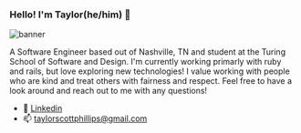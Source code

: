 ### Hello! I'm Taylor(he/him) 👋

<img src="https://i.ibb.co/wK78kWG/Taylor-Phillips-5.png" alt="banner">

A Software Engineer based out of Nashville, TN and student at the Turing School of Software and Design. I'm currently working primarly with ruby and rails, but love exploring new technologies! I value working with people who are kind and treat others with fairness and respect. Feel free to have a look around and reach out to me with any questions!

- 🌱 [Linkedin](https://www.linkedin.com/in/taylorscottphillips/)
- 📫 taylorscottphillips@gmail.com
<!--
**taphill/taphill** is a ✨ _special_ ✨ repository because its `README.md` (this file) appears on your GitHub profile.

Here are some ideas to get you started:

- 🔭 I’m currently working on ...
- 🌱 I’m currently learning ...
- 👯 I’m looking to collaborate on ...
- 🤔 I’m looking for help with ...
- 💬 Ask me about ...
- 📫 How to reach me: ...
- ⚡ Fun fact: ...
-->
